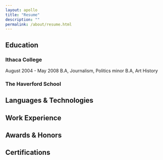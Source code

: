 ```yaml
---
layout: apollo
title: "Resume"
description: ""
permalink: /about/resume.html
---
```


## Education

### Ithaca College
August 2004 - May 2008
B.A, Journalism, Politics minor
B.A, Art History

### The Haverford School

## Languages & Technologies

## Work Experience

## Awards & Honors

## Certifications
